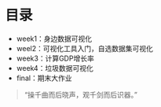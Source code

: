 # 目录
+ week1：身边数据可视化
+ weel2：可视化工具入门，自选数据集可视化
+ week3：计算GDP增长率
+ week4：垃圾数据可视化
+ final：期末大作业

> “操千曲而后晓声，观千剑而后识器。”
